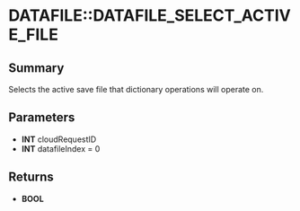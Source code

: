 # DATAFILE::DATAFILE_SELECT_ACTIVE_FILE

## Summary
Selects the active save file that dictionary operations will operate on.

## Parameters
* **INT** cloudRequestID
* **INT** datafileIndex = 0

## Returns
* **BOOL**